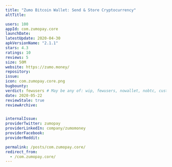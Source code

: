 ```yaml
---
title: "Zumo Bitcoin Wallet: Send & Store Cryptocurrency"
altTitle: 

users: 100
appId: com.zumopay.core
launchDate: 
latestUpdate: 2020-04-30
apkVersionName: "2.1.1"
stars: 4.3
ratings: 10
reviews: 5
size: 50M
website: https://zumo.money/
repository: 
issue: 
icon: com.zumopay.core.png
bugbounty: 
verdict: fewusers # May be any of: wip, fewusers, nowallet, nobtc, custodial, nosource, nonverifiable, verifiable, bounty, defunct
date: 2020-05-22
reviewStale: true
reviewArchive:


internalIssue: 
providerTwitter: zumopay
providerLinkedIn: company/zumomoney
providerFacebook: 
providerReddit: 

permalink: /posts/com.zumopay.core/
redirect_from:
  - /com.zumopay.core/
---
```



